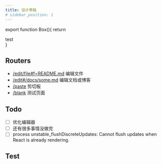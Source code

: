 ```yaml
---
title: 设计草稿
# sidebar_position: 1
---
```


<!-- JSX -->

export function Box(){
  return <div className='h-32 bg-gray-500 text-white'>test</div>
}

<!-- END JSX -->

## Routers

- [/edit/file#f=README.md](/edit/file#f=README.md&f=static/test.sh&f=static/test.java)  编辑文件
- [/edit#/docs/some.md](/edit#/docs/some.md)  编辑文档或博客
- [/paste](/paste)   剪切板
- [/blank](/blank) 测试页面



## Todo
- [ ] 优化编辑器
- [ ] 还有很多事情没做完
- [ ] process  unstable_flushDiscreteUpdates: Cannot flush updates when React is already rendering.

## Test

<Box />





